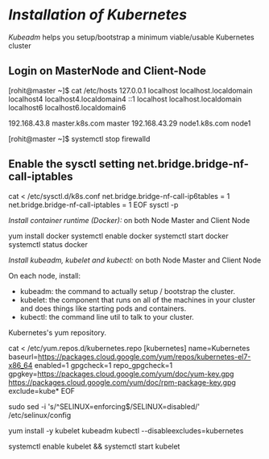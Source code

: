 *Installation of Kubernetes*
===============================

*Kubeadm* helps you setup/bootstrap a minimum viable/usable Kubernetes cluster

Login on MasterNode and Client-Node
------------------------------------------
[rohit@master ~]$ cat /etc/hosts
127.0.0.1   localhost localhost.localdomain localhost4 localhost4.localdomain4
::1         localhost localhost.localdomain localhost6 localhost6.localdomain6

192.168.43.8    master.k8s.com master
192.168.43.29   node1.k8s.com node1

[rohit@master ~]$ systemctl stop firewalld

Enable the sysctl setting net.bridge.bridge-nf-call-iptables
-----------------------------------------------------------------

cat <<EOF >  /etc/sysctl.d/k8s.conf
net.bridge.bridge-nf-call-ip6tables = 1
net.bridge.bridge-nf-call-iptables = 1
EOF
sysctl -p


*Install container runtime (Docker):* on both Node Master and Client Node

yum install docker
systemctl enable docker
systemctl start docker
systemctl status docker


*Install kubeadm, kubelet and kubectl:* on both Node Master and Client Node


On each node, install:

* kubeadm: the command to actually setup / bootstrap the cluster.
* kubelet: the component that runs on all of the machines in your cluster and does things like starting pods and containers.
* kubectl: the command line util to talk to your cluster.

Kubernetes's yum repository. 

cat <<EOF > /etc/yum.repos.d/kubernetes.repo
[kubernetes]
name=Kubernetes
baseurl=https://packages.cloud.google.com/yum/repos/kubernetes-el7-x86_64
enabled=1
gpgcheck=1
repo_gpgcheck=1
gpgkey=https://packages.cloud.google.com/yum/doc/yum-key.gpg https://packages.cloud.google.com/yum/doc/rpm-package-key.gpg
exclude=kube*
EOF

sudo sed -i 's/^SELINUX=enforcing$/SELINUX=disabled/' /etc/selinux/config

yum install -y kubelet kubeadm kubectl --disableexcludes=kubernetes

systemctl enable kubelet && systemctl start kubelet




